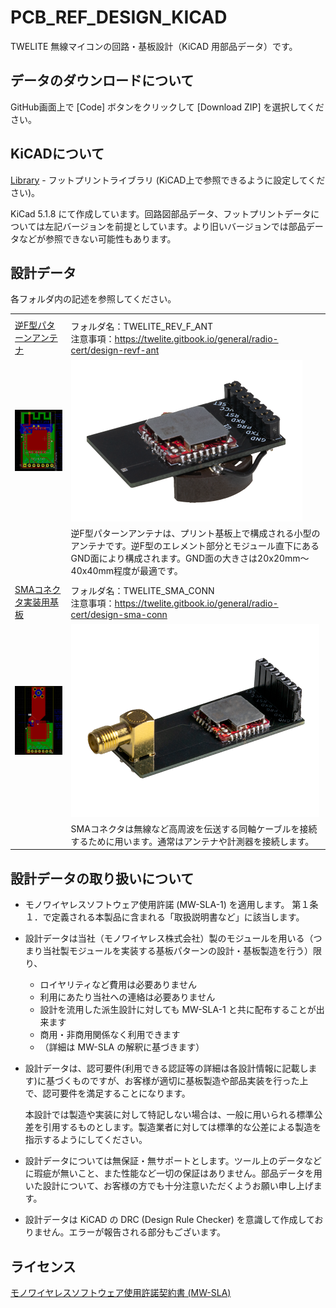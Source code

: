 # PCB_REF_DESIGN_KICAD
TWELITE 無線マイコンの回路・基板設計（KiCAD 用部品データ）です。



## データのダウンロードについて

GitHub画面上で [Code] ボタンをクリックして [Download ZIP] を選択してください。



## KiCADについて

[Library](./Library) - フットプリントライブラリ (KiCAD上で参照できるように設定してください)。

KiCad 5.1.8 にて作成しています。回路図部品データ、フットプリントデータについては左記バージョンを前提としています。より旧いバージョンでは部品データなどが参照できない可能性もあります。



## 設計データ

各フォルダ内の記述を参照してください。

|                                            |                                                              |
| ------------------------------------------ | ------------------------------------------------------------ |
|                                            |                                                              |
| [逆F型パターンアンテナ](TWELITE_REV_F_ANT) | フォルダ名：TWELITE_REV_F_ANT<br />注意事項：https://twelite.gitbook.io/general/radio-cert/design-revf-ant |
| ![](TWELITE_REV_F_ANT/img_kicad.png)       | ![](TWELITE_REV_F_ANT/img_mod.png)                           |
|                                            | 逆F型パターンアンテナは、プリント基板上で構成される小型のアンテナです。逆F型のエレメント部分とモジュール直下にあるGND面により構成されます。GND面の大きさは20x20mm～40x40mm程度が最適です。 |
|                                            |                                                              |
| [SMAコネクタ実装用基板](TWELITE_SMA_CONN)  | フォルダ名：TWELITE_SMA_CONN<br />注意事項：https://twelite.gitbook.io/general/radio-cert/design-sma-conn |
| ![](TWELITE_SMA_CONN/img_kicad.png)        | ![](TWELITE_SMA_CONN/img_mod.png)                            |
|                                            | SMAコネクタは無線など高周波を伝送する同軸ケーブルを接続するために用います。通常はアンテナや計測器を接続します。 |



## 設計データの取り扱いについて

 - モノワイヤレスソフトウェア使用許諾 (MW-SLA-1) を適用します。
   第１条１．で定義される本製品に含まれる「取扱説明書など」に該当します。

 - 設計データは当社（モノワイヤレス株式会社）製のモジュールを用いる（つまり当社製モジュールを実装する基板パターンの設計・基板製造を行う）限り、

   - ロイヤリティなど費用は必要ありません
   - 利用にあたり当社への連絡は必要ありません
   - 設計を流用した派生設計に対しても MW-SLA-1 と共に配布することが出来ます
   - 商用・非商用関係なく利用できます
   - （詳細は MW-SLA の解釈に基づきます）

 - 設計データは、認可要件(利用できる認証等の詳細は各設計情報に記載します)に基づくものですが、お客様が適切に基板製造や部品実装を行った上で、認可要件を満足することになります。

   本設計では製造や実装に対して特記しない場合は、一般に用いられる標準公差を引用するものとします。製造業者に対しては標準的な公差による製造を指示するようにしてください。
   
- 設計データについては無保証・無サポートとします。ツール上のデータなどに瑕疵が無いこと、また性能など一切の保証はありません。部品データを用いた設計について、お客様の方でも十分注意いただくようお願い申し上げます。

- 設計データは KiCAD の DRC (Design Rule Checker) を意識して作成しておりません。エラーが報告される部分もございます。



## ライセンス

[モノワイヤレスソフトウェア使用許諾契約書 (MW-SLA)](License)

